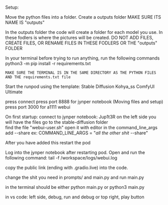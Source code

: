 Setup:

Move the python files into a folder.
Create a outputs folder
    MAKE SURE ITS NAME IS "outputs"

In the outputs folder the code will create a folder for each model you use.
In these fodlers is where the pictures will be created. 
    DO NOT ADD FILES, CREATE FILES, OR RENAME FILES IN THESE FODLERS OR THE "outputs" FOLDER

In your terminal before trying to run anything, run the following commands
    python3 -m pip install -r requirements.txt

    MAKE SURE THE TERMINAL IS IN THE SAME DIRECTORY AS THE PYTHON FILES AND THE requirements.txt file

Start the runpod using the template:
    Stable Diffusion Kohya_ss ComfyUI Ultimate

press connect
press port 8888 for jynper notebook (Moving files and setup)
press port 3000 for a1111 webui

On first startup:
connect to jynper notebook: Jup1t3R
on the left side you will have the files
go to the stable-diffusion folder   
find the file "webui-user.sh"
open it with editor 
in the command_line_args add --share
ex: 
COMMAND_LINE_ARGS = "*all the other shit* --share"

After you have added this restart the pod

Log into the jynper notebook after restarting pod.
Open and run the following command:
    tail -f /workspace/logs/webui.log

copy the public link (ending with .gradio.live) into the code. 

change the shit you need in prompts/ and main.py
and run main.py

in the terminal should be either
    python main.py
or
    python3 main.py

in vs code:
left side, debug, run and debug
or
top right, play button
